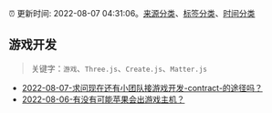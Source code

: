 :alarm_clock: 更新时间: 2022-08-07 04:31:06。[来源分类](../README.md)、[标签分类](../TAGS.md)、[时间分类](../TIMELINE.md)

## 游戏开发


> 关键字：`游戏`、`Three.js`、`Create.js`、`Matter.js`



- [2022-08-07-求问现在还有小团队接游戏开发-contract-的途径吗？](https://www.v2ex.com/t/871211) 
- [2022-08-06-有没有可能苹果会出游戏主机？](https://www.v2ex.com/t/871169) 